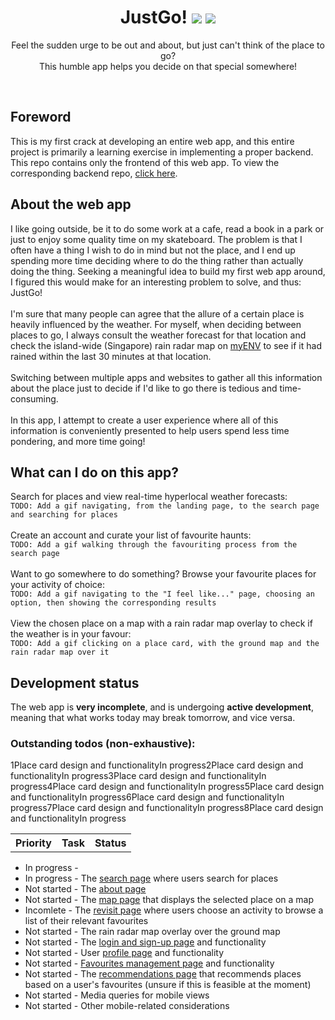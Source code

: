 <div align='center'>
  <h1>
    <div display='flex' align-items='center'>
      JustGo!
      <img src='https://user-images.githubusercontent.com/23531034/148372740-681d6810-c6ef-4560-b64e-996db9079e1e.png#gh-light-mode-only' />
      <img src='https://user-images.githubusercontent.com/23531034/148373133-da36d27f-8f04-49f4-a7c1-ecefd5818801.png#gh-dark-mode-only' />
    </div>
  </h1>
</div>

<p align='center'>
  Feel the sudden urge to be out and about, but just can't think of the place to go?
  <br />
  This humble app helps you decide on that special somewhere!
</p>

<br />

<h2>Foreword</h2>
This is my first crack at developing an entire web app, and this entire project is primarily a learning exercise in implementing a proper backend. This repo contains only the frontend of this web app. To view the corresponding backend repo, <a href='https://github.com/canneth/just-go-backend' rel='noreferrer'>click here</a>.

<h2>About the web app</h2>
I like going outside, be it to do some work at a cafe, read a book in a park or just to enjoy some quality time on my skateboard. The problem is that I often have a thing I wish to do in mind but not the place, and I end up spending more time deciding where to do the thing rather than actually doing the thing. Seeking a meaningful idea to build my first web app around, I figured this would make for an interesting problem to solve, and thus: JustGo!
<br />
<br />
I'm sure that many people can agree that the allure of a certain place is heavily influenced by the weather. For myself, when deciding between places to go, I always consult the weather forecast for that location and check the island-wide (Singapore) rain radar map on <a href='https://play.google.com/store/apps/details?id=sg.gov.nea&hl=en_SG&gl=US' rel='noreferrer'>myENV</a> to see if it had rained within the last 30 minutes at that location.
<br />
<br />
Switching between multiple apps and websites to gather all this information about the place just to decide if I'd like to go there is tedious and time-consuming.
<br />
<br />
In this app, I attempt to create a user experience where all of this information is conveniently presented to help users spend less time pondering, and more time going!

<h2>What can I do on this app?</h2>
Search for places and view real-time hyperlocal weather forecasts:
<br />
<code>TODO: Add a gif navigating, from the landing page, to the search page and searching for places</code>
<br />
<br />
Create an account and curate your list of favourite haunts:
<br />
<code>TODO: Add a gif walking through the favouriting process from the search page</code>
<br />
<br />
Want to go somewhere to do something? Browse your favourite places for your activity of choice:
<br />
<code>TODO: Add a gif navigating to the "I feel like..." page, choosing an option, then showing the corresponding results</code>
<br />
<br />
View the chosen place on a map with a rain radar map overlay to check if the weather is in your favour:
<br />
<code>TODO: Add a gif clicking on a place card, with the ground map and the rain radar map over it</code>

<h2>Development status</h2>
The web app is <strong>very incomplete</strong>, and is undergoing <strong>active development</strong>, meaning that what works today may break tomorrow, and vice versa.

<h3>Outstanding todos (non-exhaustive):</h3>

<table>
  <tr> <th>Priority</th> <th>Task</th> <th>Status</th> </tr>

  <tr>1</tr> <tr>Place card design and functionality</tr> <tr>In progress</tr>
  <tr>2</tr> <tr>Place card design and functionality</tr> <tr>In progress</tr>
  <tr>3</tr> <tr>Place card design and functionality</tr> <tr>In progress</tr>
  <tr>4</tr> <tr>Place card design and functionality</tr> <tr>In progress</tr>
  <tr>5</tr> <tr>Place card design and functionality</tr> <tr>In progress</tr>
  <tr>6</tr> <tr>Place card design and functionality</tr> <tr>In progress</tr>
  <tr>7</tr> <tr>Place card design and functionality</tr> <tr>In progress</tr>
  <tr>8</tr> <tr>Place card design and functionality</tr> <tr>In progress</tr>
</table>

<ul>
  <li>In progress - </li>
  <li>In progress - The <a href='https://justgo.dev/search' rel='noreferrer'>search page</a> where users search for places</li>
  <li>Not started - The <a href='https://justgo.dev/about' rel='noreferrer'>about page</a></li>
  <li>Not started - The <a href='https://justgo.dev/map' rel='noreferrer'>map page</a> that displays the selected place on a map</li>
  <li>Incomlete - The <a href='https://justgo.dev/revisit' rel='noreferrer'>revisit page</a> where users choose an activity to browse a list of their relevant favourites</li>
  <li>Not started - The rain radar map overlay over the ground map</li>
  <li>Not started - The <a href='https://justgo.dev/login' rel='noreferrer'>login and sign-up page</a> and functionality</li>
  <li>Not started - User <a href='https://justgo.dev/profile' rel='noreferrer'>profile page</a> and functionality</li>
  <li>Not started - <a href='https://justgo.dev/profile/favourites' rel='noreferrer'>Favourites management page</a> and functionality</li>
  <li>Not started - The <a href='https://justgo.dev/recommendations' rel='noreferrer'>recommendations page</a> that recommends places based on a user's favourites (unsure if this is feasible at the moment)</li>
  <li>Not started - Media queries for mobile views</li>
  <li>Not started - Other mobile-related considerations</li>
</ul>
